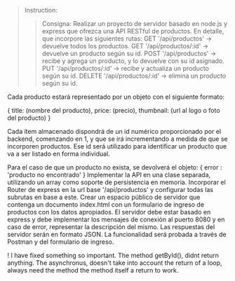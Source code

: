 > Instruction: 
>> Consigna: Realizar un proyecto de servidor basado en node.js y express que ofrezca una API RESTful de productos. En detalle, que incorpore las siguientes rutas:
GET '/api/productos' -> devuelve todos los productos.
GET '/api/productos/:id' -> devuelve un producto según su id.
POST '/api/productos' -> recibe y agrega un producto, y lo devuelve con su id asignado.
PUT '/api/productos/:id' -> recibe y actualiza un producto según su id.
DELETE '/api/productos/:id' -> elimina un producto según su id.


Cada producto estará representado por un objeto con el siguiente formato:

{
    title: (nombre del producto),
    price: (precio),
    thumbnail: (url al logo o foto del producto)
}

Cada ítem almacenado dispondrá de un id numérico proporcionado por el backend, comenzando en 1, y que se irá incrementando a medida de que se incorporen productos. Ese id será utilizado para identificar un producto que va a ser listado en forma individual.


Para el caso de que un producto no exista, se devolverá el objeto:
{ error : 'producto no encontrado' }
Implementar la API en una clase separada, utilizando un array como soporte de persistencia en memoria.
Incorporar el Router de express en la url base '/api/productos' y configurar todas las subrutas en base a este.
Crear un espacio público de servidor que contenga un documento index.html con un formulario de ingreso de productos con los datos apropiados.
El servidor debe estar basado en express y debe implementar los mensajes de conexión al puerto 8080 y en caso de error, representar la descripción del mismo.
Las respuestas del servidor serán en formato JSON. La funcionalidad será probada a través de Postman y del formulario de ingreso.





! I have fixed something so important. The method getById(), didnt return anything. The asynchronus, doesn't take into account the return of a loop, always need the method the method itself a return to work. 
